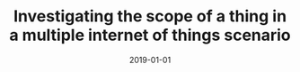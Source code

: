 ---
title: 'Investigating the scope of a thing in a multiple internet of things scenario'
collection: publications
permalink: /publication/2019-CEUR Workshop Proceedings-Investigating-the.md
excerpt: 'F. Cauteruccio, L. Cinelli, G. Terracina, D. Ursino, L. Virgili'
date: 2019-01-01
venue: 'CEUR Workshop Proceedings'
location: 'DEMACS, University of Calabria, Italy, DII, Polytechnic University of Marche, Italy'
---